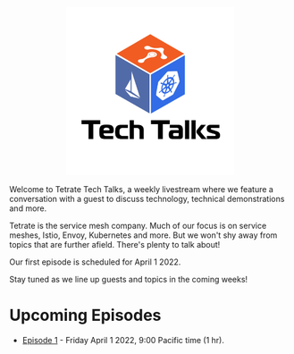 
<center>
<img src="/assets/logo.jpg" width="300" alt="Tetrate Tech Talks Logo">
</center>

Welcome to Tetrate Tech Talks, a weekly livestream where we feature a conversation with a guest to discuss technology, technical demonstrations and more.

Tetrate is the service mesh company.  Much of our focus is on service meshes, Istio, Envoy, Kubernetes and more.  But we won't shy away from topics that are further afield.  There's plenty to talk about!

Our first episode is scheduled for April 1 2022.

Stay tuned as we line up guests and topics in the coming weeks!


# Upcoming Episodes

- [Episode 1](episode1/) - Friday April 1 2022, 9:00 Pacific time (1 hr).

<!--

# Past Episodes:

-->
